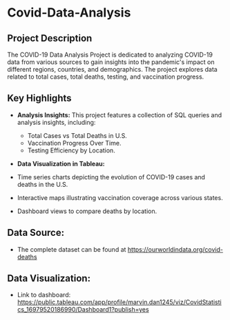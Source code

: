 # Covid-Data-Analysis

## Project Description

The COVID-19 Data Analysis Project is dedicated to analyzing COVID-19 data from various sources to gain insights into the pandemic's impact on different regions, countries, and demographics. The project explores data related to total cases, total deaths, testing, and vaccination progress.

## Key Highlights


- **Analysis Insights:** This project features a collection of SQL queries and analysis insights, including:
  - Total Cases vs Total Deaths in U.S.
  - Vaccination Progress Over Time.
  - Testing Efficiency by Location.

 - **Data Visualization in Tableau:** 
  - Time series charts depicting the evolution of COVID-19 cases and deaths in the U.S.
  - Interactive maps illustrating vaccination coverage across various states.
  - Dashboard views to compare deaths by location.

## Data Source:
- The complete dataset can be found at https://ourworldindata.org/covid-deaths

## Data Visualization:
- Link to dashboard: https://public.tableau.com/app/profile/marvin.dan1245/viz/CovidStatistics_16979520186990/Dashboard1?publish=yes 
